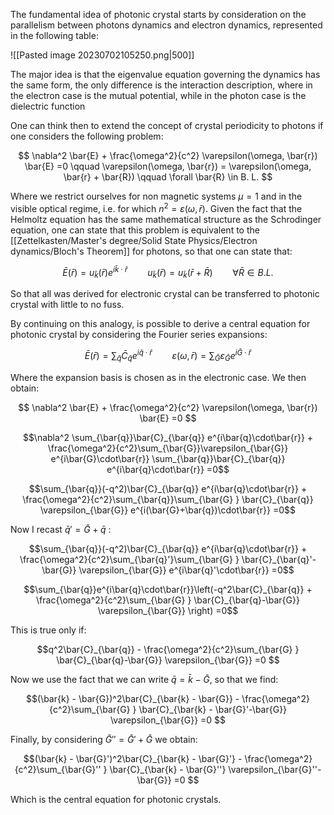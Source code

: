 The fundamental idea of photonic crystal starts by consideration on the parallelism between photons dynamics and electron dynamics, represented in the following table:

![[Pasted image 20230702105250.png|500]]

The major idea is that the eigenvalue equation governing the dynamics has the same form, the only difference is the interaction description, where in the electron case is the mutual potential, while in the photon case is the dielectric function 

One can think then to extend the concept of crystal periodicity to photons if one considers the following problem:

$$ \nabla^2 \bar{E} + \frac{\omega^2}{c^2} \varepsilon(\omega, \bar{r}) \bar{E} =0 \qquad \varepsilon(\omega, \bar{r}) = \varepsilon(\omega, \bar{r} + \bar{R}) \qquad \forall \bar{R} \in B. L. $$

Where we restrict ourselves for non magnetic systems $\mu=1$ and in the visible optical regime, i.e. for which $n^2 = \varepsilon(\omega, \bar{r})$.
Given the fact that the Helmoltz equation has the same mathematical structure as the Schrodinger equation, one can state that this problem is equivalent to the [[Zettelkasten/Master's degree/Solid State Physics/Electron dynamics/Bloch's Theorem]] for photons, so that one can state that:

$$ \bar{E}(\bar{r}) = u_{\bar{k}} (\bar{r}) e^{i \bar{k} \cdot \bar{r}} \qquad u_{\bar{k}} (\bar{r}) = u_{\bar{k}} (\bar{r}+ \bar{R})\qquad \forall \bar{R} \in B. L. $$

So that all was derived for electronic crystal can be transferred to photonic crystal with little to no fuss.

By continuing on this analogy, is possible to derive a central equation for photonic crystal by considering the Fourier series expansions:

$$\bar{E}(\bar{r}) = \sum_{\bar{q}}\bar{C}_{\bar{q}} e^{i\bar{q}\cdot\bar{r}} \qquad  \varepsilon(\omega, \bar{r}) =  \sum_{\bar{G}}\varepsilon_{\bar{G}} e^{i\bar{G}\cdot\bar{r}} $$

Where the expansion basis is chosen as in the electronic case.
We then obtain:

$$ \nabla^2 \bar{E} + \frac{\omega^2}{c^2} \varepsilon(\omega, \bar{r}) \bar{E} =0 $$

$$\nabla^2 \sum_{\bar{q}}\bar{C}_{\bar{q}} e^{i\bar{q}\cdot\bar{r}} + \frac{\omega^2}{c^2}\sum_{\bar{G}}\varepsilon_{\bar{G}} e^{i\bar{G}\cdot\bar{r}} \sum_{\bar{q}}\bar{C}_{\bar{q}} e^{i\bar{q}\cdot\bar{r}} =0$$

$$\sum_{\bar{q}}(-q^2)\bar{C}_{\bar{q}} e^{i\bar{q}\cdot\bar{r}} + \frac{\omega^2}{c^2}\sum_{\bar{q}}\sum_{\bar{G} } \bar{C}_{\bar{q}} \varepsilon_{\bar{G}} e^{i(\bar{G}+\bar{q})\cdot\bar{r}} =0$$

Now I recast $\bar{q}'= \bar{G}+\bar{q}$ :

$$\sum_{\bar{q}}(-q^2)\bar{C}_{\bar{q}} e^{i\bar{q}\cdot\bar{r}} + \frac{\omega^2}{c^2}\sum_{\bar{q}'}\sum_{\bar{G} } \bar{C}_{\bar{q}'-\bar{G}} \varepsilon_{\bar{G}} e^{i\bar{q}'\cdot\bar{r}} =0$$

$$\sum_{\bar{q}}e^{i\bar{q}\cdot\bar{r}}\left(-q^2\bar{C}_{\bar{q}}  + \frac{\omega^2}{c^2}\sum_{\bar{G} } \bar{C}_{\bar{q}-\bar{G}} \varepsilon_{\bar{G}}  \right) =0$$

This is true only if:

$$q^2\bar{C}_{\bar{q}}  - \frac{\omega^2}{c^2}\sum_{\bar{G} } \bar{C}_{\bar{q}-\bar{G}} \varepsilon_{\bar{G}} =0 $$

Now we use the fact that we can write $\bar{q} = \bar{k} - \bar{G}$, so that we find:

$$(\bar{k} - \bar{G})^2\bar{C}_{\bar{k} - \bar{G}}  - \frac{\omega^2}{c^2}\sum_{\bar{G} } \bar{C}_{\bar{k} - \bar{G}'-\bar{G}} \varepsilon_{\bar{G}} =0 $$

Finally, by considering $\bar{G}'' = \bar{G}'+\bar{G}$ we obtain:

$$(\bar{k} - \bar{G}')^2\bar{C}_{\bar{k} - \bar{G}'}  - \frac{\omega^2}{c^2}\sum_{\bar{G}'' } \bar{C}_{\bar{k} - \bar{G}''} \varepsilon_{\bar{G}''-\bar{G}} =0 $$

Which is the central equation for photonic crystals.
